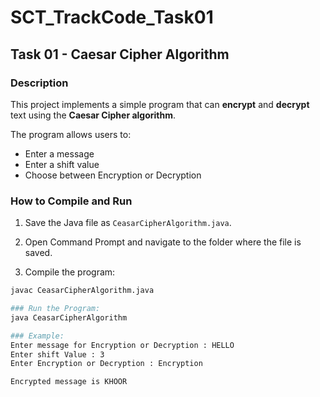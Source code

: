 # SCT_TrackCode_Task01

## Task 01 - Caesar Cipher Algorithm

### Description
This project implements a simple program that can **encrypt** and **decrypt** text using the **Caesar Cipher algorithm**.

The program allows users to:
- Enter a message
- Enter a shift value
- Choose between Encryption or Decryption

### How to Compile and Run

1. Save the Java file as `CeasarCipherAlgorithm.java`.

2. Open Command Prompt and navigate to the folder where the file is saved.

3. Compile the program:
```bash
javac CeasarCipherAlgorithm.java

### Run the Program:
java CeasarCipherAlgorithm

### Example:
Enter message for Encryption or Decryption : HELLO
Enter shift Value : 3
Enter Encryption or Decryption : Encryption

Encrypted message is KHOOR
